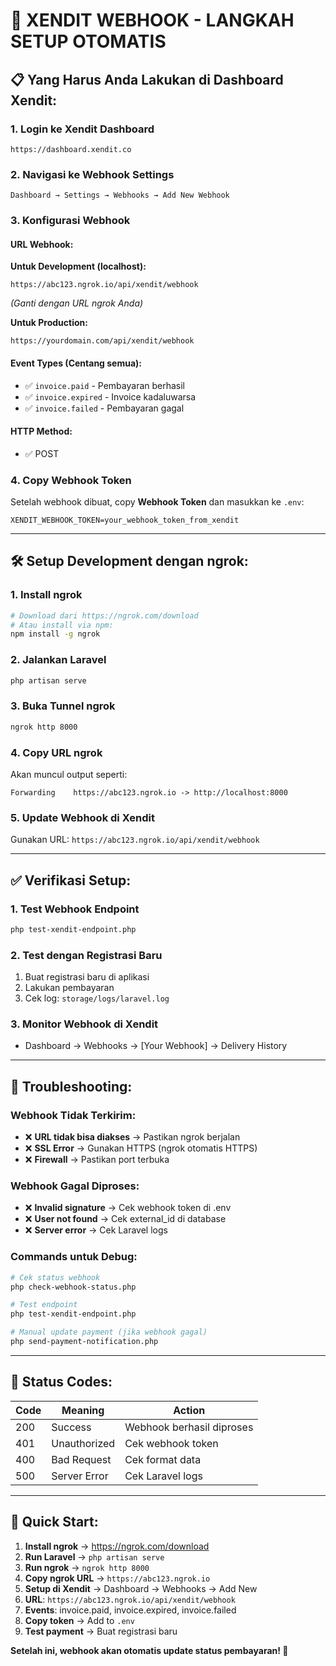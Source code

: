 # 🚀 XENDIT WEBHOOK - LANGKAH SETUP OTOMATIS

## 📋 Yang Harus Anda Lakukan di Dashboard Xendit:

### 1. Login ke Xendit Dashboard
```
https://dashboard.xendit.co
```

### 2. Navigasi ke Webhook Settings
```
Dashboard → Settings → Webhooks → Add New Webhook
```

### 3. Konfigurasi Webhook

#### URL Webhook:
**Untuk Development (localhost):**
```
https://abc123.ngrok.io/api/xendit/webhook
```
*(Ganti dengan URL ngrok Anda)*

**Untuk Production:**
```
https://yourdomain.com/api/xendit/webhook
```

#### Event Types (Centang semua):
- ✅ `invoice.paid` - Pembayaran berhasil
- ✅ `invoice.expired` - Invoice kadaluwarsa  
- ✅ `invoice.failed` - Pembayaran gagal

#### HTTP Method:
- ✅ POST

### 4. Copy Webhook Token
Setelah webhook dibuat, copy **Webhook Token** dan masukkan ke `.env`:
```env
XENDIT_WEBHOOK_TOKEN=your_webhook_token_from_xendit
```

---

## 🛠️ Setup Development dengan ngrok:

### 1. Install ngrok
```bash
# Download dari https://ngrok.com/download
# Atau install via npm:
npm install -g ngrok
```

### 2. Jalankan Laravel
```bash
php artisan serve
```

### 3. Buka Tunnel ngrok
```bash
ngrok http 8000
```

### 4. Copy URL ngrok
Akan muncul output seperti:
```
Forwarding    https://abc123.ngrok.io -> http://localhost:8000
```

### 5. Update Webhook di Xendit
Gunakan URL: `https://abc123.ngrok.io/api/xendit/webhook`

---

## ✅ Verifikasi Setup:

### 1. Test Webhook Endpoint
```bash
php test-xendit-endpoint.php
```

### 2. Test dengan Registrasi Baru
1. Buat registrasi baru di aplikasi
2. Lakukan pembayaran
3. Cek log: `storage/logs/laravel.log`

### 3. Monitor Webhook di Xendit
- Dashboard → Webhooks → [Your Webhook] → Delivery History

---

## 🔧 Troubleshooting:

### Webhook Tidak Terkirim:
- ❌ **URL tidak bisa diakses** → Pastikan ngrok berjalan
- ❌ **SSL Error** → Gunakan HTTPS (ngrok otomatis HTTPS)
- ❌ **Firewall** → Pastikan port terbuka

### Webhook Gagal Diproses:
- ❌ **Invalid signature** → Cek webhook token di .env
- ❌ **User not found** → Cek external_id di database
- ❌ **Server error** → Cek Laravel logs

### Commands untuk Debug:
```bash
# Cek status webhook
php check-webhook-status.php

# Test endpoint
php test-xendit-endpoint.php

# Manual update payment (jika webhook gagal)
php send-payment-notification.php
```

---

## 📱 Status Codes:

| Code | Meaning | Action |
|------|---------|--------|
| 200 | Success | Webhook berhasil diproses |
| 401 | Unauthorized | Cek webhook token |
| 400 | Bad Request | Cek format data |
| 500 | Server Error | Cek Laravel logs |

---

## 🎯 Quick Start:

1. **Install ngrok** → https://ngrok.com/download
2. **Run Laravel** → `php artisan serve`
3. **Run ngrok** → `ngrok http 8000`
4. **Copy ngrok URL** → `https://abc123.ngrok.io`
5. **Setup di Xendit** → Dashboard → Webhooks → Add New
6. **URL**: `https://abc123.ngrok.io/api/xendit/webhook`
7. **Events**: invoice.paid, invoice.expired, invoice.failed
8. **Copy token** → Add to `.env`
9. **Test payment** → Buat registrasi baru

**Setelah ini, webhook akan otomatis update status pembayaran! 🎉**
